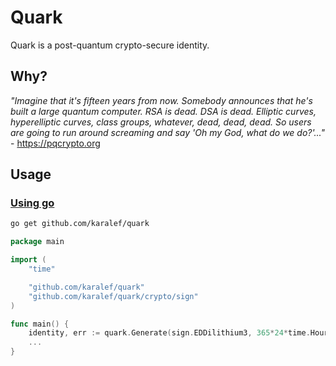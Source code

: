 # Quark

Quark is a post-quantum crypto-secure identity.

## Why?

*"Imagine that it's fifteen years from now. Somebody announces that he's built a large quantum computer. RSA is dead. DSA is dead. Elliptic curves, hyperelliptic curves, class groups, whatever, dead, dead, dead. So users are going to run around screaming and say 'Oh my God, what do we do?'..."* - https://pqcrypto.org

## Usage

### [Using go](https://pkg.go.dev/cmd/go#hdr-Compile_and_install_packages_and_dependencies)
```sh
go get github.com/karalef/quark
```

```go
package main

import (
    "time"

    "github.com/karalef/quark"
    "github.com/karalef/quark/crypto/sign"
)

func main() {
    identity, err := quark.Generate(sign.EDDilithium3, 365*24*time.Hour)
    ...
}
```

